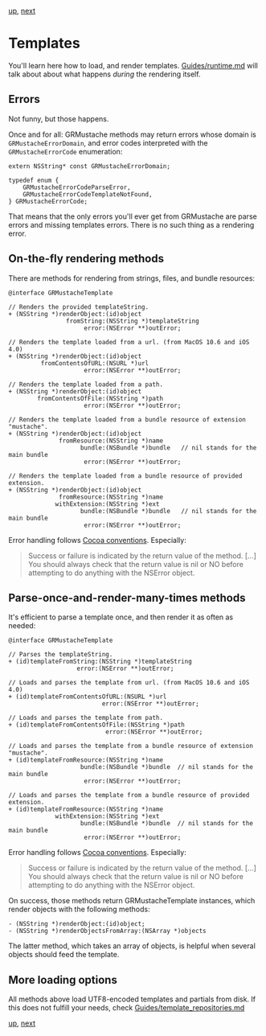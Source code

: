 [up](../../../../GRMustache#documentation), [next](partials.md)

Templates
=========

You'll learn here how to load, and render templates. [Guides/runtime.md](runtime.md) will talk about about what happens *during* the rendering itself.

Errors
------

Not funny, but those happens.

Once and for all: GRMustache methods may return errors whose domain is `GRMustacheErrorDomain`, and error codes interpreted with the `GRMustacheErrorCode` enumeration:

```objc
extern NSString* const GRMustacheErrorDomain;

typedef enum {
    GRMustacheErrorCodeParseError,
    GRMustacheErrorCodeTemplateNotFound,
} GRMustacheErrorCode;
```

That means that the only errors you'll ever get from GRMustache are parse errors and missing templates errors. There is no such thing as a rendering error.

On-the-fly rendering methods
----------------------------

There are methods for rendering from strings, files, and bundle resources:
    
```objc
@interface GRMustacheTemplate

// Renders the provided templateString.
+ (NSString *)renderObject:(id)object
                fromString:(NSString *)templateString
                     error:(NSError **)outError;

// Renders the template loaded from a url. (from MacOS 10.6 and iOS 4.0)
+ (NSString *)renderObject:(id)object
         fromContentsOfURL:(NSURL *)url
                     error:(NSError **)outError;

// Renders the template loaded from a path.
+ (NSString *)renderObject:(id)object
        fromContentsOfFile:(NSString *)path
                     error:(NSError **)outError;

// Renders the template loaded from a bundle resource of extension "mustache".
+ (NSString *)renderObject:(id)object
              fromResource:(NSString *)name
                    bundle:(NSBundle *)bundle   // nil stands for the main bundle
                     error:(NSError **)outError;

// Renders the template loaded from a bundle resource of provided extension.
+ (NSString *)renderObject:(id)object
              fromResource:(NSString *)name
             withExtension:(NSString *)ext
                    bundle:(NSBundle *)bundle   // nil stands for the main bundle
                     error:(NSError **)outError;
```

Error handling follows [Cocoa conventions](https://developer.apple.com/library/ios/#documentation/Cocoa/Conceptual/ErrorHandlingCocoa/CreateCustomizeNSError/CreateCustomizeNSError.html). Especially:

> Success or failure is indicated by the return value of the method. [...] You should always check that the return value is nil or NO before attempting to do anything with the NSError object.


Parse-once-and-render-many-times methods
----------------------------------------

It's efficient to parse a template once, and then render it as often as needed:

```objc
@interface GRMustacheTemplate

// Parses the templateString.
+ (id)templateFromString:(NSString *)templateString
                   error:(NSError **)outError;

// Loads and parses the template from url. (from MacOS 10.6 and iOS 4.0)
+ (id)templateFromContentsOfURL:(NSURL *)url
                          error:(NSError **)outError;

// Loads and parses the template from path.
+ (id)templateFromContentsOfFile:(NSString *)path
                           error:(NSError **)outError;

// Loads and parses the template from a bundle resource of extension "mustache".
+ (id)templateFromResource:(NSString *)name
                    bundle:(NSBundle *)bundle  // nil stands for the main bundle
                     error:(NSError **)outError;

// Loads and parses the template from a bundle resource of provided extension.
+ (id)templateFromResource:(NSString *)name
             withExtension:(NSString *)ext
                    bundle:(NSBundle *)bundle  // nil stands for the main bundle
                     error:(NSError **)outError;
```

Error handling follows [Cocoa conventions](https://developer.apple.com/library/ios/#documentation/Cocoa/Conceptual/ErrorHandlingCocoa/CreateCustomizeNSError/CreateCustomizeNSError.html). Especially:

> Success or failure is indicated by the return value of the method. [...] You should always check that the return value is nil or NO before attempting to do anything with the NSError object.

On success, those methods return GRMustacheTemplate instances, which render objects with the following methods:

```objc
- (NSString *)renderObject:(id)object;
- (NSString *)renderObjectsFromArray:(NSArray *)objects
```

The latter method, which takes an array of objects, is helpful when several objects should feed the template.


More loading options
--------------------

All methods above load UTF8-encoded templates and partials from disk. If this does not fulfill your needs, check [Guides/template_repositories.md](template_repositories.md)

[up](../../../../GRMustache#documentation), [next](partials.md)
